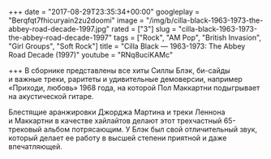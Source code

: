 +++
date = "2017-08-29T23:35:34+00:00"
googleplay = "Berqfqt7fhicuryain2zu2doomi"
image = "/img/b/cilla-black-1963-1973-the-abbey-road-decade-1997.jpg"
rated = ["3"]
slug = "cilla-black-1963-1973-the-abbey-road-decade-1997"
tags = ["Rock", "AM Pop", "British Invasion", "Girl Groups", "Soft Rock"]
title = "Cilla Black — 1963-1973: The Abbey Road Decade (1997)"
youtube = "RNq8uciKAMc"

+++
В&nbsp;сборнике представлены все хиты Силлы Блэк, би-сайды и&nbsp;важные треки, раритеты и&nbsp;удивительные демоверсии, например &laquo;Приходи, любовь&raquo; 1968&nbsp;года, на&nbsp;которой Пол Маккартни подыгрывает на&nbsp;акустической гитаре. 

Блестящие аранжировки Джорджа Мартина и&nbsp;треки Леннона и&nbsp;Маккартни в&nbsp;качестве хайлайтов делают этот трехчастный 65-трековый альбом потрясающим. У&nbsp;Блэк был свой отличительный звук, который делает ее&nbsp;работу в&nbsp;высшей степени приятной и&nbsp;даже впечатляющей.
